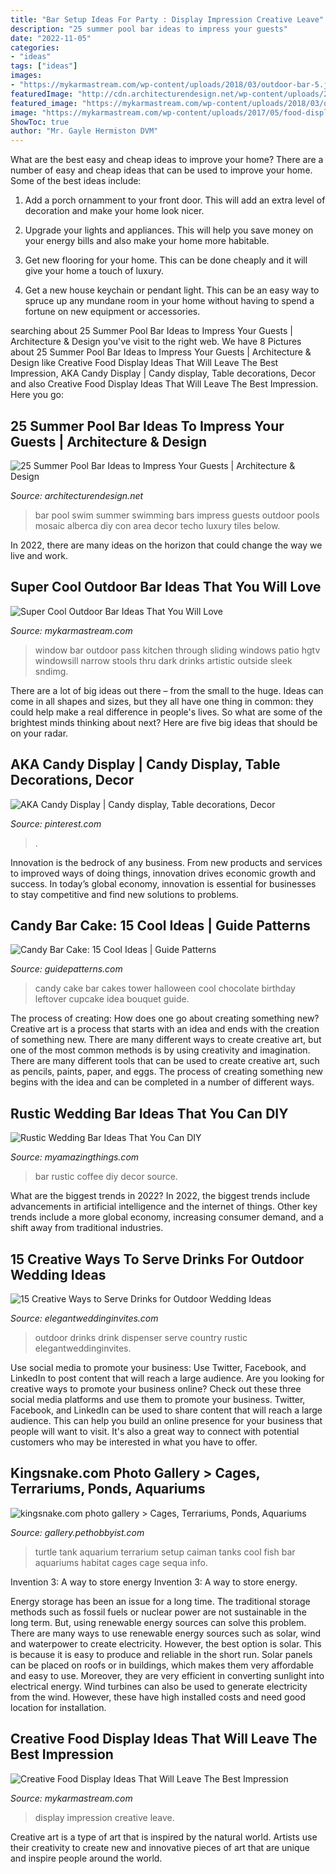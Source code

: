 ```yaml
---
title: "Bar Setup Ideas For Party : Display Impression Creative Leave"
description: "25 summer pool bar ideas to impress your guests"
date: "2022-11-05"
categories:
- "ideas"
tags: ["ideas"]
images:
- "https://mykarmastream.com/wp-content/uploads/2018/03/outdoor-bar-5.jpg"
featuredImage: "http://cdn.architecturendesign.net/wp-content/uploads/2014/09/Summer-Pool-Bar-Ideas-3.jpg"
featured_image: "https://mykarmastream.com/wp-content/uploads/2018/03/outdoor-bar-5.jpg"
image: "https://mykarmastream.com/wp-content/uploads/2017/05/food-display-ideas-2.jpg"
ShowToc: true
author: "Mr. Gayle Hermiston DVM"
---
```



What are the best easy and cheap ideas to improve your home?
There are a number of easy and cheap ideas that can be used to improve your home. Some of the best ideas include:
1. Add a porch ornamment to your front door. This will add an extra level of decoration and make your home look nicer.

2. Upgrade your lights and appliances. This will help you save money on your energy bills and also make your home more habitable.

3. Get new flooring for your home. This can be done cheaply and it will give your home a touch of luxury.

4. Get a new house keychain or pendant light. This can be an easy way to spruce up any mundane room in your home without having to spend a fortune on new equipment or accessories.

	

		
searching about 25 Summer Pool Bar Ideas to Impress Your Guests | Architecture &amp; Design you've visit to the right web. We have 8 Pictures about 25 Summer Pool Bar Ideas to Impress Your Guests | Architecture &amp; Design like Creative Food Display Ideas That Will Leave The Best Impression, AKA Candy Display | Candy display, Table decorations, Decor and also Creative Food Display Ideas That Will Leave The Best Impression. Here you go:
		
    
## 25 Summer Pool Bar Ideas To Impress Your Guests | Architecture &amp; Design

<img loading=lazy src="http://cdn.architecturendesign.net/wp-content/uploads/2014/09/Summer-Pool-Bar-Ideas-3.jpg" onerror="this.onerror=null;this.src='https://tse4.mm.bing.net/th?id=OIP.r22WxhA3ieVWTJUrA-dJaAHaLH&amp;pid=15.1';" alt="25 Summer Pool Bar Ideas to Impress Your Guests | Architecture &amp; Design">

_Source: architecturendesign.net_

>bar pool swim summer swimming bars impress guests outdoor pools mosaic alberca diy con area decor techo luxury tiles below. 

	

In 2022, there are many ideas on the horizon that could change the way we live and work.

    
## Super Cool Outdoor Bar Ideas That You Will Love

<img loading=lazy src="https://mykarmastream.com/wp-content/uploads/2018/03/outdoor-bar-5.jpg" onerror="this.onerror=null;this.src='https://tse2.mm.bing.net/th?id=OIP.V1MJPdwJtucutgy66VWmIQHaLH&amp;pid=15.1';" alt="Super Cool Outdoor Bar Ideas That You Will Love">

_Source: mykarmastream.com_

>window bar outdoor pass kitchen through sliding windows patio hgtv windowsill narrow stools thru dark drinks artistic outside sleek sndimg. 

	

There are a lot of big ideas out there – from the small to the huge. Ideas can come in all shapes and sizes, but they all have one thing in common: they could help make a real difference in people's lives. So what are some of the brightest minds thinking about next? Here are five big ideas that should be on your radar.

    
## AKA Candy Display | Candy Display, Table Decorations, Decor

<img loading=lazy src="https://i.pinimg.com/736x/76/92/d4/7692d4f52fead4fbe8e55d09d2aa4ab3.jpg" onerror="this.onerror=null;this.src='https://tse2.mm.bing.net/th?id=OIP.HMWIKETcwMFO8zsOH0TjOQHaJ3&amp;pid=15.1';" alt="AKA Candy Display | Candy display, Table decorations, Decor">

_Source: pinterest.com_

>. 

	

Innovation is the bedrock of any business. From new products and services to improved ways of doing things, innovation drives economic growth and success. In today’s global economy, innovation is essential for businesses to stay competitive and find new solutions to problems.

    
## Candy Bar Cake: 15 Cool Ideas | Guide Patterns

<img loading=lazy src="http://www.guidepatterns.com/wp-content/uploads/2016/05/Candy-Bar-Cake-Tower.jpg" onerror="this.onerror=null;this.src='https://tse4.mm.bing.net/th?id=OIP._NijI6EXHaDdxrNvoebJhgHaJ4&amp;pid=15.1';" alt="Candy Bar Cake: 15 Cool Ideas | Guide Patterns">

_Source: guidepatterns.com_

>candy cake bar cakes tower halloween cool chocolate birthday leftover cupcake idea bouquet guide. 

	

The process of creating: How does one go about creating something new?
Creative art is a process that starts with an idea and ends with the creation of something new. There are many different ways to create creative art, but one of the most common methods is by using creativity and imagination. There are many different tools that can be used to create creative art, such as pencils, paints, paper, and eggs. The process of creating something new begins with the idea and can be completed in a number of different ways.

    
## Rustic Wedding Bar Ideas That You Can DIY

<img loading=lazy src="http://myamazingthings.com/wp-content/uploads/2018/06/rustic-wedding-bar-2-.jpg" onerror="this.onerror=null;this.src='https://tse2.mm.bing.net/th?id=OIP.TGkoL1HUz4vudCl1no43UAHaLF&amp;pid=15.1';" alt="Rustic Wedding Bar Ideas That You Can DIY">

_Source: myamazingthings.com_

>bar rustic coffee diy decor source. 

	

What are the biggest trends in 2022?
In 2022, the biggest trends include advancements in artificial intelligence and the internet of things. Other key trends include a more global economy, increasing consumer demand, and a shift away from traditional industries.

    
## 15 Creative Ways To Serve Drinks For Outdoor Wedding Ideas

<img loading=lazy src="https://www.elegantweddinginvites.com/wedding-blog/wp-content/uploads/2015/06/country-rustic-outdoor-wedding-drink-dispenser-ideas.jpg" onerror="this.onerror=null;this.src='https://tse4.mm.bing.net/th?id=OIP.p6hxl9JYVtRH8a-yiPkP5wHaLH&amp;pid=15.1';" alt="15 Creative Ways to Serve Drinks for Outdoor Wedding Ideas">

_Source: elegantweddinginvites.com_

>outdoor drinks drink dispenser serve country rustic elegantweddinginvites. 

	

Use social media to promote your business: Use Twitter, Facebook, and LinkedIn to post content that will reach a large audience.
Are you looking for creative ways to promote your business online? Check out these three social media platforms and use them to promote your business. Twitter, Facebook, and LinkedIn can be used to share content that will reach a large audience. This can help you build an online presence for your business that people will want to visit. It's also a great way to connect with potential customers who may be interested in what you have to offer.

    
## Kingsnake.com Photo Gallery &gt; Cages, Terrariums, Ponds, Aquariums

<img loading=lazy src="http://gallery.kingsnake.com/data/53619gatortank.jpg" onerror="this.onerror=null;this.src='https://tse3.mm.bing.net/th?id=OIP.-Mu1my4v5NditL-6tnj5vgHaFj&amp;pid=15.1';" alt="kingsnake.com photo gallery &gt; Cages, Terrariums, Ponds, Aquariums">

_Source: gallery.pethobbyist.com_

>turtle tank aquarium terrarium setup caiman tanks cool fish bar aquariums habitat cages cage sequa info. 

	

Invention 3: A way to store energy
Invention 3: A way to store energy. 

Energy storage has been an issue for a long time. The traditional storage methods such as fossil fuels or nuclear power are not sustainable in the long term. 
But, using renewable energy sources can solve this problem. 
There are many ways to use renewable energy sources such as solar, wind and waterpower to create electricity. However, the best option is solar. This is because it is easy to produce and reliable in the short run. 
Solar panels can be placed on roofs or in buildings, which makes them very affordable and easy to use. Moreover, they are very efficient in converting sunlight into electrical energy. 
 Wind turbines can also be used to generate electricity from the wind. However, these have high installed costs and need good location for installation.

    
## Creative Food Display Ideas That Will Leave The Best Impression

<img loading=lazy src="https://mykarmastream.com/wp-content/uploads/2017/05/food-display-ideas-2.jpg" onerror="this.onerror=null;this.src='https://tse1.mm.bing.net/th?id=OIP.8QFnHSvSXG0MtoUlGvJC_gHaLG&amp;pid=15.1';" alt="Creative Food Display Ideas That Will Leave The Best Impression">

_Source: mykarmastream.com_

>display impression creative leave. 

	

Creative art is a type of art that is inspired by the natural world. Artists use their creativity to create new and innovative pieces of art that are unique and inspire people around the world.

